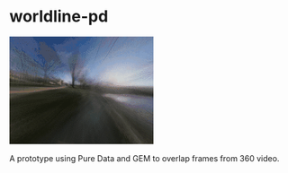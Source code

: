 # worldline-pd

![walking by a pond](pond.gif)

A prototype using Pure Data and GEM to overlap frames from 360 video.

